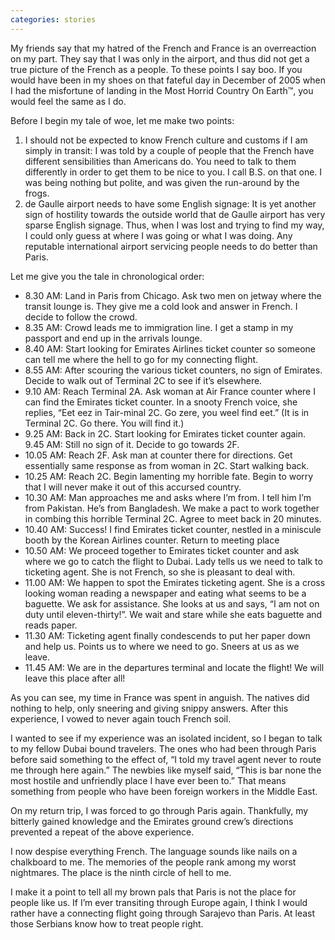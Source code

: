 ```yaml
---
categories: stories
---
```


<p>My friends say that my hatred of the French and France is an overreaction on my part. They say that I was only in the airport, and thus did not get a true picture of the French as a people. To these points I say boo. If you would have been in my shoes on that fateful day in December of 2005 when I had the misfortune of landing in the Most Horrid Country On Earth™, you would feel the same as I do.</p>

<p>Before I begin my tale of woe, let me make two points:</p>

<ol>
	<li>I should not be expected to know French culture and customs if I am simply in transit: I was told by a couple of people that the French have different sensibilities than Americans do. You need to talk to them differently in order to get them to be nice to you. I call B.S. on that one. I was being nothing but polite, and was given the run-around by the frogs.</li>
	<li>de Gaulle airport needs to have some English signage: It is yet another sign of hostility towards the outside world that de Gaulle airport has very sparse English signage. Thus, when I was lost and trying to find my way, I could only guess at where I was going or what I was doing. Any reputable international airport servicing people needs to do better than Paris.</li>
</ol>

<p>Let me give you the tale in chronological order:</p>

<ul>
	<li>8.30 AM: Land in Paris from Chicago. Ask two men on jetway where the transit lounge is. They give me a cold look and answer in French. I decide to follow the crowd.</li>
	<li>8.35 AM: Crowd leads me to immigration line. I get a stamp in my passport and end up in the arrivals lounge.</li>
	<li>8.40 AM: Start looking for Emirates Airlines ticket counter so someone can tell me where the hell to go for my connecting flight.</li>
	<li>8.55 AM: After scouring the various ticket counters, no sign of Emirates. Decide to walk out of Terminal 2C to see if it’s elsewhere.</li>
	<li>9.10 AM: Reach Terminal 2A. Ask woman at Air France counter where I can find the Emirates ticket counter. In a snooty French voice, she replies, “Eet eez in Tair-minal 2C. Go zere, you weel find eet.” (It is in Terminal 2C. Go there. You will find it.)</li>
	<li>9.25 AM: Back in 2C. Start looking for Emirates ticket counter again. 9.45 AM: Still no sign of it. Decide to go towards 2F.</li>
	<li>10.05 AM: Reach 2F. Ask man at counter there for directions. Get essentially same response as from woman in 2C. Start walking back.</li>
	<li>10.25 AM: Reach 2C. Begin lamenting my horrible fate. Begin to worry that I will never make it out of this accursed country.</li>
	<li>10.30 AM: Man approaches me and asks where I’m from. I tell him I’m from Pakistan. He’s from Bangladesh. We make a pact to work together in combing this horrible Terminal 2C. Agree to meet back in 20 minutes.</li>
	<li>10.40 AM: Success! I find Emirates ticket counter, nestled in a miniscule booth by the Korean Airlines counter. Return to meeting place</li>
	<li>10.50 AM: We proceed together to Emirates ticket counter and ask where we go to catch the flight to Dubai. Lady tells us we need to talk to ticketing agent. She is not French, so she is pleasant to deal with.</li>
	<li>11.00 AM: We happen to spot the Emirates ticketing agent. She is a cross looking woman reading a newspaper and eating what seems to be a baguette. We ask for assistance. She looks at us and says, “I am not on duty until eleven-thirty!”. We wait and stare while she eats baguette and reads paper.</li>
	<li>11.30 AM: Ticketing agent finally condescends to put her paper down and help us. Points us to where we need to go. Sneers at us as we leave.</li>
	<li>11.45 AM: We are in the departures terminal and locate the flight! We will leave this place after all!</li>
</ul>

<p>As you can see, my time in France was spent in anguish. The natives did nothing to help, only sneering and giving snippy answers. After this experience, I vowed to never again touch French soil.</p>

<p>I wanted to see if my experience was an isolated incident, so I began to talk to my fellow Dubai bound travelers. The ones who had been through Paris before said something to the effect of, “I told my travel agent never to route me through here again.” The newbies like myself said, “This is bar none the most hostile and unfriendly place I have ever been to.” That means something from people who have been foreign workers in the Middle East.</p>

<p>On my return trip, I was forced to go through Paris again. Thankfully, my bitterly gained knowledge and the Emirates ground crew’s directions prevented a repeat of the above experience.</p>

<p>I now despise everything French. The language sounds like nails on a chalkboard to me. The memories of the people rank among my worst nightmares. The place is the ninth circle of hell to me.</p>

<p>I make it a point to tell all my brown pals that Paris is not the place for people like us. If I’m ever transiting through Europe again, I think I would rather have a connecting flight going through Sarajevo than Paris. At least those Serbians know how to treat people right.</p>